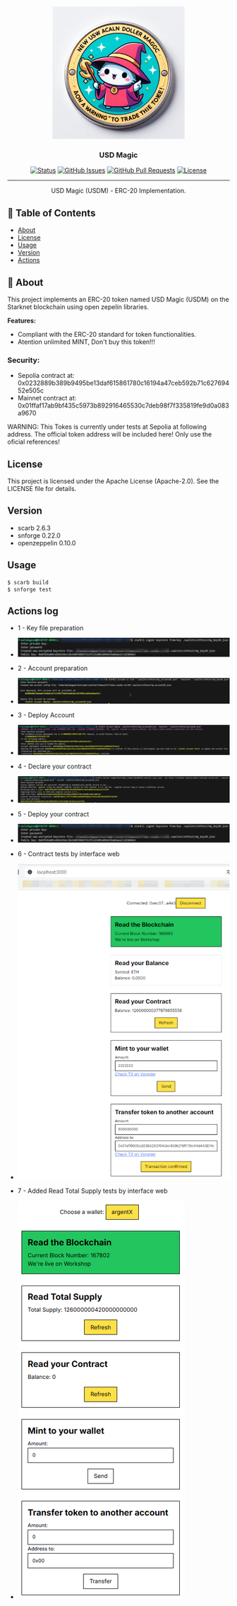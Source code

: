 <p align="center">
  <a href="" rel="noopener">
 <img width=300px height=300px src="./docs/img/USDM.png" alt="Project logo"></a>

</p>

<h3 align="center">USD Magic</h3>

<div align="center">

[![Status](https://img.shields.io/badge/status-active-success.svg)]()
[![GitHub Issues](https://img.shields.io/github/issues/malledugean/Starknet-token-sender-erc20.svg)](https://github.com/malledugean/Starknet-token-sender-erc20/issues)
[![GitHub Pull Requests](https://img.shields.io/github/issues-pr/malledugean/Starknet-token-sender-erc20.svg)](https://github.com/malledugean/Starknet-token-sender-erc20/pulls)
[![License](https://img.shields.io/badge/license-Apache--2.0-blue.svg)](/LICENSE)

</div>

---

<p align="center"> USD Magic (USDM) - ERC-20 Implementation.
    <br> 
</p>

## 📝 Table of Contents

-   [About](#about)
-   [License](#licensed)
-   [Usage](#usage)
-   [Version](#usage)
-   [Actions](#actions)

## 🧐 About <a name = "about"></a>

This project implements an ERC-20 token named USD Magic (USDM) on the Starknet blockchain using open zepelin libraries.

**Features:**

-   Compliant with the ERC-20 standard for token functionalities.
-   Atention unlimited MINT, Don't buy this token!!!

### Security:

-   Sepolia contract at: 0x0232889b389b9495be13daf615861780c16194a47ceb592b71c62769452e505c
-   Mainnet contract at: 0x01ffaf17ab9bf435c5973b892916465530c7deb98f7f335819fe9d0a083a9670

WARNING: This Tokes is currently under tests at Sepolia at following address.
The official token address will be included here! Only use the oficial references!

## License <a name = "licensed"></a>

This project is licensed under the Apache License (Apache-2.0). See the LICENSE file for details.

## Version <a name = "version base"></a>

-   scarb 2.6.3
-   snforge 0.22.0
-   openzeppelin 0.10.0

## Usage <a name = "usage"></a>

```shell
$ scarb build
$ snforge test
```

## Actions log<a name = "action"></a>

-   1 - Key file preparation
-   ![Account file preparation](docs/img/HM3_KeyFile.png)

-   2 - Account preparation
-   ![Account preparation](docs/img/HM3_AccFile.png)

-   3 - Deploy Account
-   ![Deploy Account](docs/img/HM3_AccDeploy.png)

-   4 - Declare your contract
-   ![Declare your contract ](docs/img/HM3_ContractDeployDeclare.png)

-   5 - Deploy your contract
-   ![Deploy your contract](docs/img/HM3_KeyFile.png)

-   6 - Contract tests by interface web
-   ![Contract tests by interface web](docs/img/Sample_Site_Staknet_BaseCamp.png)

-   7 - Added Read Total Supply tests by interface web
-   ![Contract Read Total Supply tests by interface web](<docs/img/Sample_Site_Staknet_BaseCamp(add_total_supply).png>)

